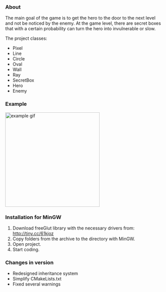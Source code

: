 ### About
The main goal of the game is to get the hero to the door to the next level and not be noticed by the enemy. At the game level, there are secret boxes that with a certain probability can turn the hero into invulnerable or slow.

The project classes: 
- Pixel
- Line
- Circle
- Oval
- Wall
- Ray
- SecretBox
- Hero
- Enemy

### Example
<img src="https://s6.gifyu.com/images/gameed8d7f4ea0ac1427.gif" alt="example gif" width="300">

### Installation for MinGW
1. Download freeGlut library with the necessary drivers from: http://tiny.cc/61kjoz
2. Copy folders from the archive to the directory with MinGW.
3. Open project.
4. Start coding.

### Changes in version
- Redesigned inheritance system
- Simplify CMakeLists.txt
- Fixed several warnings